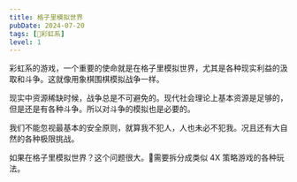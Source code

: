 ```yaml
---
title: 格子里模拟世界
pubDate: 2024-07-20
tags: [🌈彩虹系]
level: 1
---
```


彩虹系的游戏，一个重要的使命就是在格子里模拟世界，尤其是各种现实利益的汲取和斗争。这就像用象棋围棋模拟战争一样。

现实中资源稀缺时候，战争总是不可避免的。现代社会理论上基本资源是足够的，但是还是有各种斗争。所以对斗争的模拟也是必要的。

我们不能忽视最基本的安全原则，就算我不犯人，人也未必不犯我。况且还有大自然的各种极限挑战。

如果在格子里模拟世界？这个问题很大。🤔需要拆分成类似 4X 策略游戏的各种玩法。
